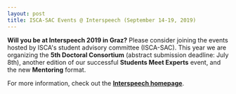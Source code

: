 ```yaml
---
layout: post
title: ISCA-SAC Events @ Interspeech (September 14-19, 2019)
---
```


<strong>Will you be at Interspeech 2019 in Graz?</strong> Please consider joining the events hosted 
by ISCA's student advisory committee (ISCA-SAC).
This year we are organizing the <strong>5th Doctoral Consortium</strong> (abstract submission deadline: July 8th), 
another edition of our successful <strong>Students Meet Experts</strong> event, 
and the new <strong>Mentoring</strong> format.

For more information, check out the
<a href="https://www.interspeech2019.org/students/student_events/" target="_blank" rel="noopener"><strong>Interspeech homepage</strong></a>.
